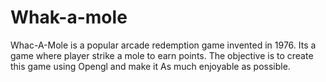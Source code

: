 # Whak-a-mole
Whac-A-Mole is a popular arcade redemption game invented in 1976. Its a game where player strike a mole to earn points.  The objective is to create this game using Opengl and make it  As much enjoyable as possible.
